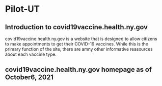# Pilot-UT
## Introduction to covid19vaccine.health.ny.gov
covid19vaccine.health.ny.gov is a website that is designed to allow citizens to make appointments to get their COVID-19 vaccines. While this is the primary function of the site, there are amny other informative reasources about each vaccine type.
## covid19vaccine.health.ny.gov homepage as of October6, 2021

